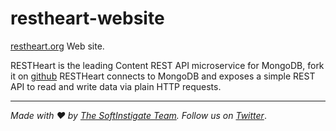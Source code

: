 restheart-website
=================

[restheart.org](https://restheart.org) Web site.

RESTHeart is the leading Content REST API microservice for MongoDB, fork it on [github](https://github.com/SoftInstigate/restheart)
RESTHeart connects to MongoDB and exposes a simple REST API to read and write data via plain HTTP requests.
<hr></hr>

_Made with :heart: by [The SoftInstigate Team](https://www.softinstigate.com/). Follow us on [Twitter](https://twitter.com/softinstigate)_.

